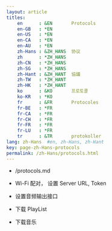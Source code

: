 ```yaml
---
layout: article
titles:
    en      : &EN       Protocols
    en-GB   : *EN
    en-US   : *EN
    en-CA   : *EN
    en-AU   : *EN
    zh-Hans : &ZH_HANS  协议
    zh      : *ZH_HANS
    zh-CN   : *ZH_HANS
    zh-SG   : *ZH_HANS
    zh-Hant : &ZH_HANT  協議
    zh-TW   : *ZH_HANT
    zh-HK   : *ZH_HANT
    ko      : &KO       프로토콜
    ko-KR   : *KO
    fr      : &FR       Protocoles
    fr-BE   : *FR
    fr-CA   : *FR
    fr-CH   : *FR
    fr-FR   : *FR
    fr-LU   : *FR
    tr      : &TR       protokoller
lang: zh-Hans  #en, zh-Hans, zh-Hant
key: page-zh-Hans-protocols
permalink: /zh-Hans/protocols.html
---
```


- /protocols.md

- Wi-Fi 配对， 设置 Server URL, Token 

- 设置音频输出接口

- 下载 PlayList

- 下载音乐